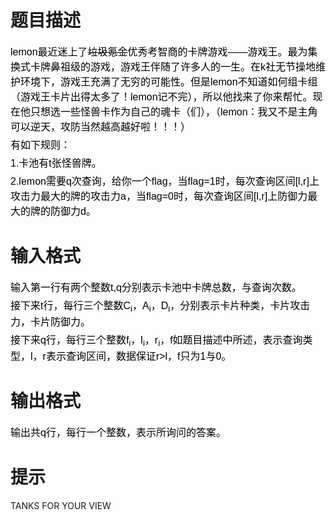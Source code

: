 # 

 
 # 题目描述 
<p style="margin: 5px 0px; color: rgb(0, 0, 0); font-family: sans-serif; font-size: 16px; line-height: normal;">lemon最近迷上了<span style="text-decoration: line-through;">垃圾氪金</span>优秀考智商的卡牌游戏&mdash;&mdash;游戏王。最为集换式卡牌鼻祖级的游戏，游戏王伴随了许多人的一生。在k社无节操地维护环境下，游戏王充满了无穷的可能性。但是lemon不知道如何组卡组（游戏王卡片出得太多了！lemon记不完），所以他找来了你来帮忙。现在他只想选一些怪兽卡作为自己的魂卡（们），（lemon：我又不是主角可以逆天，攻防当然越高越好啦！！！）</p>

<p style="margin: 5px 0px; color: rgb(0, 0, 0); font-family: sans-serif; font-size: 16px; line-height: normal;">有如下规则：</p>

<p style="margin: 5px 0px; color: rgb(0, 0, 0); font-family: sans-serif; font-size: 16px; line-height: normal;">1.卡池有t张怪兽牌。</p>

<p style="margin: 5px 0px; color: rgb(0, 0, 0); font-family: sans-serif; font-size: 16px; line-height: normal;">2.lemon需要q次查询，给你一个flag，当flag=1时，每次查询区间[l,r]上攻击力最大的牌的攻击力a，当flag=0时，每次查询区间[l,r]上防御力最大的牌的防御力d。</p> 

 
 # 输入格式 
<p style="margin: 5px 0px; color: rgb(0, 0, 0); font-family: sans-serif; font-size: 16px; line-height: normal;">输入第一行有两个整数t,q分别表示卡池中卡牌总数，与查询次数。</p>

<p style="margin: 5px 0px; color: rgb(0, 0, 0); font-family: sans-serif; font-size: 16px; line-height: normal;">接下来t行，每行三个整数C<sub>i</sub>，A<sub>i</sub>，D<sub>i</sub>，分别表示卡片种类，卡片攻击力，卡片防御力。</p>

<p style="margin: 5px 0px; color: rgb(0, 0, 0); font-family: sans-serif; font-size: 16px; line-height: normal;">接下来q行，每行三个整数f<sub>i</sub>，l<sub>i</sub>，r<sub>i</sub>，f如题目描述中所述，表示查询类型，l，r表示查询区间，数据保证r&gt;l，f只为1与0。</p> 

 
 # 输出格式 
<p><span style="color: rgb(0, 0, 0); font-family: sans-serif; font-size: 16px; line-height: normal;">输出共q行，每行一个整数，表示所询问的答案。</span></p> 

 
 # 提示 
<p>TANKS&nbsp;FOR&nbsp;YOUR&nbsp;VIEW</p> 
